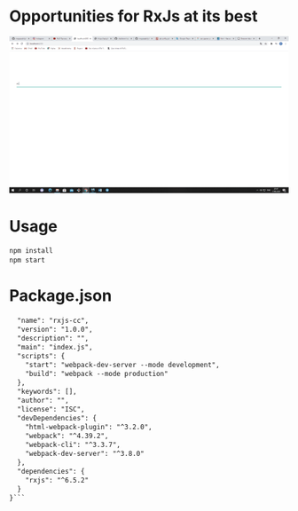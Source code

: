 # Opportunities for RxJs at its best
<img src="./gif/gif.gif">

# Usage
```bash
npm install
npm start
```

# Package.json
```{
  "name": "rxjs-cc",
  "version": "1.0.0",
  "description": "",
  "main": "index.js",
  "scripts": {
    "start": "webpack-dev-server --mode development",
    "build": "webpack --mode production"
  },
  "keywords": [],
  "author": "",
  "license": "ISC",
  "devDependencies": {
    "html-webpack-plugin": "^3.2.0",
    "webpack": "^4.39.2",
    "webpack-cli": "^3.3.7",
    "webpack-dev-server": "^3.8.0"
  },
  "dependencies": {
    "rxjs": "^6.5.2"
  }
}```
